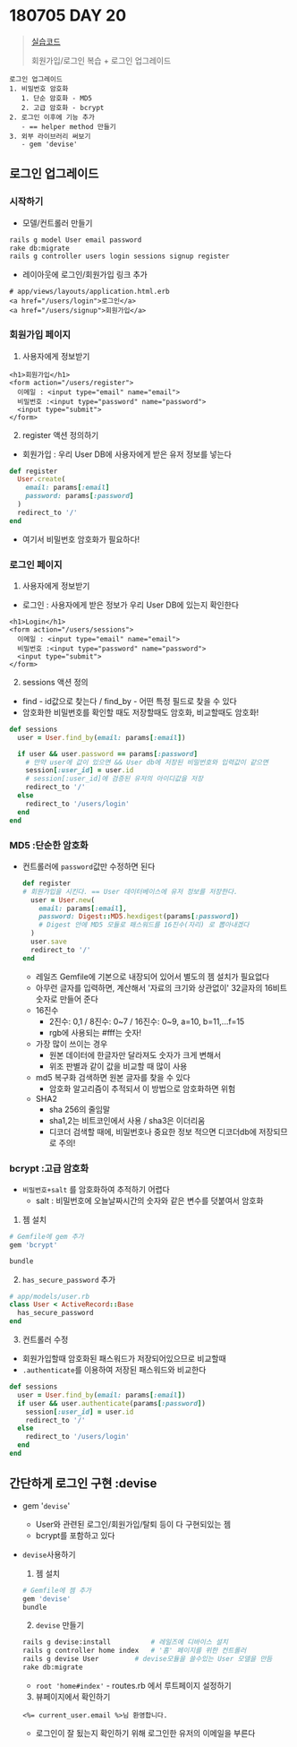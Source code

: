 # 180705 DAY 20

> [실습코드]('https://ide.c9.io/djohnkang/login_upgrade')
>
> 회원가입/로그인 복습 + 로그인 업그레이드

```
로그인 업그레이드
1. 비밀번호 암호화
   1. 단순 암호화 - MD5
   2. 고급 암호화 - bcrypt
2. 로그인 이후에 기능 추가
   - == helper method 만들기
3. 외부 라이브러리 써보기
   - gem 'devise'
```

## 로그인 업그레이드

### 시작하기 

* 모델/컨트롤러 만들기

```sh
rails g model User email password
rake db:migrate
rails g controller users login sessions signup register
```

* 레이아웃에 로그인/회원가입 링크 추가

```erb
# app/views/layouts/application.html.erb
<a href="/users/login">로그인</a>
<a href="/users/signup">회원가입</a>
```

### 회원가입 페이지

1. 사용자에게 정보받기

  ```erb
  <h1>회원가입</h1>
  <form action="/users/register">
    이메일 : <input type="email" name="email">
    비밀번호 :<input type="password" name="password">
    <input type="submit">
  </form>
  ```

2. register 액션 정의하기 

  * 회원가입 : 우리 User DB에 사용자에게 받은 유저 정보를 넣는다

  ```ruby
  def register
    User.create(
      email: params[:email]
      password: params[:password]
    )
    redirect_to '/'
  end
  ```

  * 여기서 비밀번호 암호화가 필요하다!

### 로그인 페이지

1. 사용자에게 정보받기 

  * 로그인 : 사용자에게 받은 정보가 우리 User DB에 있는지 확인한다

  ```erb
  <h1>Login</h1>
  <form action="/users/sessions">
    이메일 : <input type="email" name="email">
    비밀번호 :<input type="password" name="password">
    <input type="submit">
  </form>
  ```

2. sessions 액션 정의

  - find - id값으로 찾는다 / find_by - 어떤 특정 필드로 찾을 수 있다
  - 암호화한 비밀번호를 확인할 때도 저장할때도 암호화, 비교할때도 암호화!

  ```ruby
  def sessions
    user = User.find_by(email: params[:email])

    if user && user.password == params[:password]
      # 만약 user에 값이 있으면 && User db에 저장된 비밀번호와 입력값이 같으면 
      session[:user_id] = user.id
      # session[:user_id]에 검증된 유저의 아이디값을 저장
      redirect_to '/'
    else
      redirect_to '/users/login'
    end
  end
  ```

### MD5 :단순한 암호화

* 컨트롤러에 `password`값만 수정하면 된다

  ```ruby
  def register
  # 회원가입을 시킨다. == User 데이터베이스에 유저 정보를 저장한다.
    user = User.new(
      email: params[:email],
      password: Digest::MD5.hexdigest(params[:password])
      # Digest 안에 MD5 모듈로 패스워드를 16진수(자리) 로 뽑아내겠다
    )
    user.save
    redirect_to '/'
  end
  ```

  * 레일즈 Gemfile에 기본으로 내장되어 있어서 별도의 젬 설치가 필요없다
  * 아무런 글자를 입력하면, 계산해서 '자료의 크기와 상관없이' 32글자의 16비트 숫자로 만들어 준다
  * 16진수
    - 2진수: 0,1 / 8진수: 0~7 / 16진수: 0~9, a=10, b=11,...f=15
    - rgb에 사용되는 #fff는 숫자!
  * 가장 많이 쓰이는 경우
    - 원본 데이터에 한글자만 달라져도 숫자가 크게 변해서
    - 위조 판별과 같이 값을 비교할 때 많이 사용
  * md5 복구화 검색하면 원본 글자를 찾을 수 있다
    - 암호화 알고리즘이 추적되서 이 방법으로 암호화하면 위험
  * SHA2
    * sha 256의 줄임말
    * sha1,2는 비트코인에서 사용 / sha3은 이더리움
    * 디코더 검색할 때에, 비밀번호나 중요한 정보 적으면 디코더db에 저장되므로 주의!

### bcrypt :고급 암호화

* `비밀번호+salt` 를 암호화하여 추적하기 어렵다
  * salt : 비밀번호에 오늘날짜시간의 숫자와 같은 변수를 덧붙여서 암호화

1.  젬 설치

  ```ruby
  # Gemfile에 gem 추가
  gem 'bcrypt'	
  ```

  ```sh
  bundle
  ```

2. `has_secure_password` 추가

  ```ruby
  # app/models/user.rb
  class User < ActiveRecord::Base
    has_secure_password
  end
  ```

3. 컨트롤러 수정

  * 회원가입할때 암호화된 패스워드가 저장되어있으므로 비교할때
  * `.authenticate`를 이용하여 저장된 패스워드와 비교한다

  ```ruby
  def sessions
    user = User.find_by(email: params[:email])
    if user && user.authenticate(params[:password])
      session[:user_id] = user.id
      redirect_to '/'
    else
      redirect_to '/users/login'
    end
  end
  ```


## 간단하게 로그인 구현 :devise

* gem '`devise`'

  * User와 관련된 로그인/회원가입/탈퇴 등이 다 구현되있는 젬 
  * bcrypt를 포함하고 있다

* `devise`사용하기

  1. 젬 설치

    ```ruby
    # Gemfile에 젬 추가
    gem 'devise'
    bundle
    ```

  2. `devise` 만들기

    ```sh
    rails g devise:install			# 레일즈에 디바이스 설치
    rails g controller home index	# '홈' 페이지를 위한 컨트롤러
    rails g devise User			# devise모듈을 쓸수있는 User 모델을 만듬
    rake db:migrate
    ```

    * `root 'home#index'` - routes.rb 에서 루트페이지 설정하기

  3. 뷰페이지에서 확인하기

    ```erb
    <%= current_user.email %>님 환영합니다.
    ```

    * 로그인이 잘 됬는지 확인하기 위해 로그인한 유저의 이메일을 부른다
